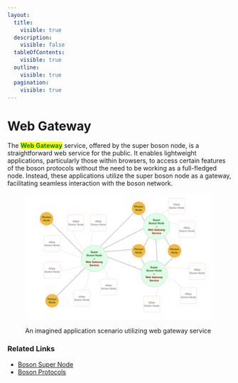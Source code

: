 ```yaml
---
layout:
  title:
    visible: true
  description:
    visible: false
  tableOfContents:
    visible: true
  outline:
    visible: true
  pagination:
    visible: true
---
```


# Web Gateway

The <mark style="color:green;">**Web Gateway**</mark> service, offered by the super boson node, is a straightforward web service for the public. It enables lightweight applications, particularly those within browsers, to access certain features of the boson protocols without the need to be working as a full-fledged node. Instead, these applications utilize the super boson node as a gateway, facilitating seamless interaction with the boson network.

<figure><img src="../../.gitbook/assets/boson-web-gateway.png" alt=""><figcaption><p>An imagined application scenario utilizing web gateway service</p></figcaption></figure>

### Related Links

* [Boson Super Node](../boson-protocol/nodes.md#super-node-boson-node)
* [Boson Protocols](../boson-protocol/)

